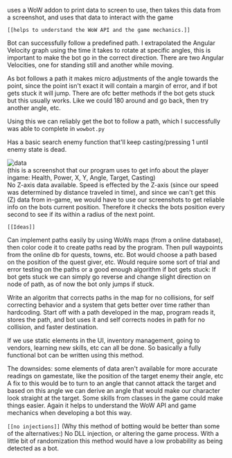 uses a WoW addon to print data to screen to use, then takes this data from a screenshot, and uses that data to interact with the game<br>

``[[helps to understand the WoW API and the game mechanics.]]`` <br>

Bot can successfully follow a predefined path. I extrapolated the Angular Velocity graph using the time it takes to rotate at specific angles, this is important to make the bot go in the correct direction. There are two Angular Velocities, one for standing still and another while moving.<br>

As bot follows a path it makes micro adjustments of the angle towards the point, since the point isn't exact it will contain a margin of error, and if bot gets stuck it will jump. There are ofc better methods if the bot gets stuck but this usually works. Like we could 180 around and go back, then try another angle, etc.<br>

Using this we can reliably get the bot to follow a path, which I successfully was able to complete in `wowbot.py`<br>


Has a basic search enemy function that'll keep casting/pressing 1 until enemy state is dead.<br>

![data](https://github.com/user-attachments/assets/bc2066c4-fc69-4b4b-81aa-ac61f9fcb00d)
<br>(this is a screenshot that our program uses to get info about the player ingame: Health, Power, X, Y, Angle, Target, Casting)<br>
No Z-axis data available. Speed is effected by the Z-axis (since our speed was determined by distance traveled in time), and since we can't get this (Z) data from in-game, we would have to use our screenshots to get reliable info on the bots current position. Therefore it checks the bots position every second to see if its within a radius of the next point.<br>

``[[Ideas]]``

Can implement paths easily by using WoWs maps (from a online database), then color code it to create paths read by the program. Then pull waypoints from the online db for quests, towns, etc. Bot would choose a path based on the position of the quest giver, etc. Would require some sort of trial and error testing on the paths or a good enough algorithm if bot gets stuck: If bot gets stuck we can simply go reverse and change slight direction on node of path, as of now the bot only jumps if stuck.

Write an algoritm that corrects paths in the map for no collisions, for self correcting behavior and a system that gets better over time rather than hardcoding. Start off with a path developed in the map, program reads it, stores the path, and bot uses it and self corrects nodes in path for no collision, and faster destination. <br>

If we use static elements in the UI, inventory management, going to vendors, learning new skills, etc can all be done. So basically a fully functional bot can be written using this method.<br>

The downsides: some elements of data aren't available for more accurate readings on gamestate, like the position of the target enemy their angle, etc A fix to this would be to turn to an angle that cannot attack the target and based on this angle we can derive an angle that would make our character look straight at the target. Some skills from classes in the game could make things easier. Again it helps to understand the WoW API and game mechanics when developing a bot this way.<br>

``[[no injections]]``
(Why this method of botting would be better than some of the alternatives:) No DLL injection, or altering the game process. With a little bit of randomization this method would have a low probability as being detected as a bot.
